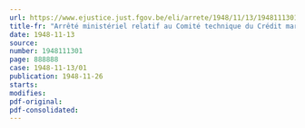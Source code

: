 ```yaml
---
url: https://www.ejustice.just.fgov.be/eli/arrete/1948/11/13/1948111301/justel
title-fr: "Arrêté ministériel relatif au Comité technique du Crédit maritime, créé par la loi du 23 août 1948, tendant à assurer le maintien et le développement de la marine marchande, de la pêche maritime et de la construction maritime, et instituant à ces fins un Fonds de l'Armement et des Constructions maritimes"
date: 1948-11-13
source:
number: 1948111301
page: 888888
case: 1948-11-13/01
publication: 1948-11-26
starts:
modifies:
pdf-original:
pdf-consolidated:
---
```


